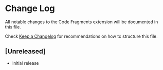 # Change Log
All notable changes to the Code Fragments extension will be documented in this file.

Check [Keep a Changelog](http://keepachangelog.com/) for recommendations on how to structure this file.

## [Unreleased]
- Initial release